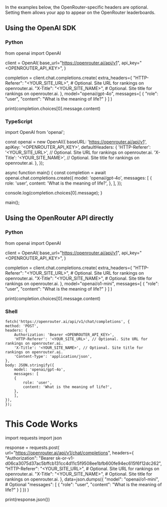In the examples below, the OpenRouter-specific headers are optional. Setting them allows your app to appear on the OpenRouter leaderboards.

## Using the OpenAI SDK

### Python

from openai import OpenAI

client = OpenAI(
  base_url="<https://openrouter.ai/api/v1>",
  api_key="<OPENROUTER_API_KEY>",
)

completion = client.chat.completions.create(
  extra_headers={
    "HTTP-Referer": "<YOUR_SITE_URL>", # Optional. Site URL for rankings on openrouter.ai.
    "X-Title": "<YOUR_SITE_NAME>", # Optional. Site title for rankings on openrouter.ai.
  },
  model="openai/gpt-4o",
  messages=[
    {
      "role": "user",
      "content": "What is the meaning of life?"
    }
  ]
)

print(completion.choices[0].message.content)

### TypeScript

import OpenAI from 'openai';

const openai = new OpenAI({
  baseURL: '<https://openrouter.ai/api/v1>',
  apiKey: '<OPENROUTER_API_KEY>',
  defaultHeaders: {
    'HTTP-Referer': '<YOUR_SITE_URL>', // Optional. Site URL for rankings on openrouter.ai.
    'X-Title': '<YOUR_SITE_NAME>', // Optional. Site title for rankings on openrouter.ai.
  },
});

async function main() {
  const completion = await openai.chat.completions.create({
    model: 'openai/gpt-4o',
    messages: [
      {
        role: 'user',
        content: 'What is the meaning of life?',
      },
    ],
  });

  console.log(completion.choices[0].message);
}

main();

## Using the OpenRouter API directly

### Python

from openai import OpenAI

client = OpenAI(
  base_url="<https://openrouter.ai/api/v1>",
  api_key="<OPENROUTER_API_KEY>",
)

completion = client.chat.completions.create(
  extra_headers={
    "HTTP-Referer": "<YOUR_SITE_URL>", # Optional. Site URL for rankings on openrouter.ai.
    "X-Title": "<YOUR_SITE_NAME>", # Optional. Site title for rankings on openrouter.ai.
  },
  model="openai/o1-mini",
  messages=[
    {
      "role": "user",
      "content": "What is the meaning of life?"
    }
  ]
)

print(completion.choices[0].message.content)

### Shell

    fetch('https://openrouter.ai/api/v1/chat/completions', {
    method: 'POST',
    headers: {
        Authorization: 'Bearer <OPENROUTER_API_KEY>',
        'HTTP-Referer': '<YOUR_SITE_URL>', // Optional. Site URL for rankings on openrouter.ai.
        'X-Title': '<YOUR_SITE_NAME>', // Optional. Site title for rankings on openrouter.ai.
        'Content-Type': 'application/json',
    },
    body: JSON.stringify({
        model: 'openai/gpt-4o',
        messages: [
        {
            role: 'user',
            content: 'What is the meaning of life?',
        },
        ],
    }),
    });

# This Code Works

import requests
import json

response = requests.post(
  url="<https://openrouter.ai/api/v1/chat/completions>",
  headers={
    "Authorization": "Bearer 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",
    "HTTP-Referer": "<YOUR_SITE_URL>", # Optional. Site URL for rankings on openrouter.ai.
    "X-Title": "<YOUR_SITE_NAME>", # Optional. Site title for rankings on openrouter.ai.
  },
  data=json.dumps({
    "model": "openai/o1-mini", # Optional
    "messages": [
      {
        "role": "user",
        "content": "What is the meaning of life?"
      }
    ]
  })
)

print(response.json())

